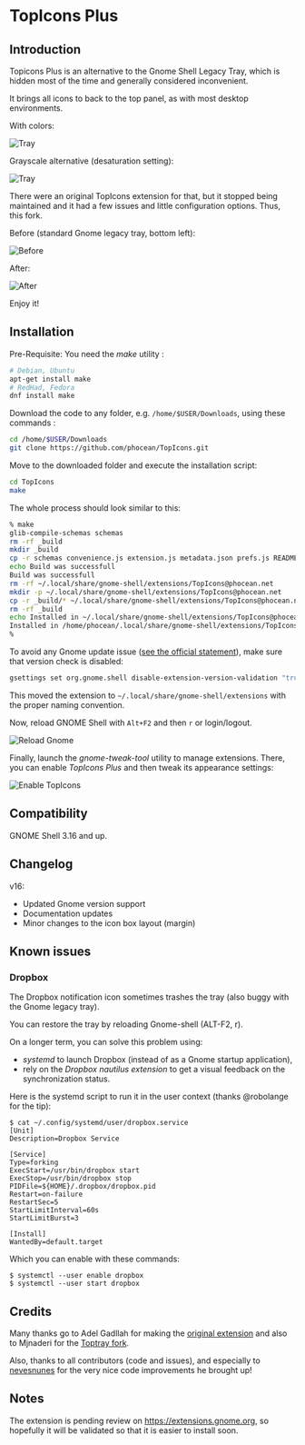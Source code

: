# TopIcons Plus

## Introduction

Topicons Plus is an alternative to the Gnome Shell Legacy Tray, which is hidden most of the time and generally considered inconvenient.

It brings all icons to back to the top panel, as with most desktop environments.

With colors:

![Tray](https://raw.githubusercontent.com/phocean/TopIcons/master/screenshots/tray1.png)

Grayscale alternative (desaturation setting):

![Tray](https://raw.githubusercontent.com/phocean/TopIcons/master/screenshots/tray2.png)

There were an original TopIcons extension for that, but it stopped being maintained and it had a few issues and little configuration options.
Thus, this fork.

Before (standard Gnome legacy tray, bottom left):

![Before](https://raw.githubusercontent.com/phocean/TopIcons/master/screenshots/before.png)

After:

![After](https://raw.githubusercontent.com/phocean/TopIcons/master/screenshots/after.png)

Enjoy it!


## Installation

Pre-Requisite: You need the *make* utility :

```bash
# Debian, Ubuntu
apt-get install make
# RedHad, Fedora
dnf install make
```

Download the code to any folder, e.g. <code>/home/$USER/Downloads</code>, using these commands :

```bash
cd /home/$USER/Downloads
git clone https://github.com/phocean/TopIcons.git
```

Move to the downloaded folder and execute the installation script:

```bash
cd TopIcons
make
```

The whole process should look similar to this:

```bash
% make
glib-compile-schemas schemas
rm -rf _build
mkdir _build
cp -r schemas convenience.js extension.js metadata.json prefs.js README.md _build
echo Build was successfull 
Build was successfull
rm -rf ~/.local/share/gnome-shell/extensions/TopIcons@phocean.net
mkdir -p ~/.local/share/gnome-shell/extensions/TopIcons@phocean.net
cp -r _build/* ~/.local/share/gnome-shell/extensions/TopIcons@phocean.net
rm -rf _build
echo Installed in ~/.local/share/gnome-shell/extensions/TopIcons@phocean.net
Installed in /home/phocean/.local/share/gnome-shell/extensions/TopIcons@phocean.net
% 
```

To avoid any Gnome update issue ([see the official statement](https://git.gnome.org/browse/gnome-shell/commit/?id=5e0e3ed)), make sure that version check is disabled:

```bash
gsettings set org.gnome.shell disable-extension-version-validation "true"
```


This moved the extension to <code>~/.local/share/gnome-shell/extensions</code> with the proper naming convention.

Now, reload GNOME Shell with <code>Alt+F2</code> and then <code>r</code> or login/logout.

![Reload Gnome](https://raw.githubusercontent.com/phocean/TopIcons/master/screenshots/reload.png)

Finally, launch the *gnome-tweak-tool* utility to manage extensions.
There, you can enable *TopIcons Plus* and then tweak its appearance settings:

![Enable TopIcons](https://raw.githubusercontent.com/phocean/TopIcons/master/screenshots/tweak.png)

## Compatibility

GNOME Shell 3.16 and up.

## Changelog

v16:

* Updated Gnome version support
* Documentation updates
* Minor changes to the icon box layout (margin)

## Known issues

### Dropbox

The Dropbox notification icon sometimes trashes the tray (also buggy with the Gnome legacy tray).

You can restore the tray by reloading Gnome-shell (ALT-F2, r).

On a longer term, you can solve this problem using:

- *systemd* to launch Dropbox (instead of as a Gnome startup application),
- rely on the *Dropbox nautilus extension* to get a visual feedback on the synchronization status.

Here is the systemd script to run it in the user context (thanks @robolange for the tip):

```
$ cat ~/.config/systemd/user/dropbox.service
[Unit]
Description=Dropbox Service

[Service]
Type=forking
ExecStart=/usr/bin/dropbox start
ExecStop=/usr/bin/dropbox stop
PIDFile=${HOME}/.dropbox/dropbox.pid
Restart=on-failure
RestartSec=5
StartLimitInterval=60s
StartLimitBurst=3

[Install]
WantedBy=default.target
```

Which you can enable with these commands:

```
$ systemctl --user enable dropbox
$ systemctl --user start dropbox
```


## Credits

Many thanks go to Adel Gadllah for making the [original extension](http://94.247.144.115/repo/topicons/) and also to Mjnaderi for the [Toptray fork](https://github.com/mjnaderi/TopTray).

Also, thanks to all contributors (code and issues), and especially to [nevesnunes](https://github.com/nevesnunes) for the very nice code improvements he brought up!

## Notes

The extension is pending review on https://extensions.gnome.org, so hopefully it will be validated so that it is easier to install soon.
